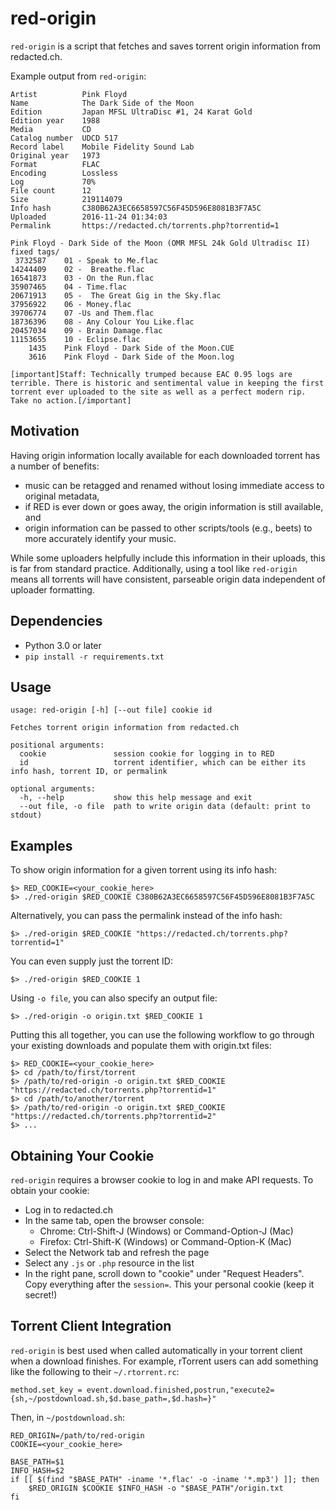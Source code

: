 red-origin
==========

`red-origin` is a script that fetches and saves torrent origin information from redacted.ch.

Example output from `red-origin`:

~~~
Artist          Pink Floyd
Name            The Dark Side of the Moon
Edition         Japan MFSL UltraDisc #1, 24 Karat Gold
Edition year    1988
Media           CD
Catalog number  UDCD 517
Record label    Mobile Fidelity Sound Lab
Original year   1973
Format          FLAC
Encoding        Lossless
Log             70%
File count      12
Size            219114079
Info hash       C380B62A3EC6658597C56F45D596E8081B3F7A5C
Uploaded        2016-11-24 01:34:03
Permalink       https://redacted.ch/torrents.php?torrentid=1

Pink Floyd - Dark Side of the Moon (OMR MFSL 24k Gold Ultradisc II) fixed tags/
 3732587    01 - Speak to Me.flac
14244409    02 -  Breathe.flac
16541873    03 - On the Run.flac
35907465    04 - Time.flac
20671913    05 -  The Great Gig in the Sky.flac
37956922    06 - Money.flac
39706774    07 -Us and Them.flac
18736396    08 - Any Colour You Like.flac
20457034    09 - Brain Damage.flac
11153655    10 - Eclipse.flac
    1435    Pink Floyd - Dark Side of the Moon.CUE
    3616    Pink Floyd - Dark Side of the Moon.log

[important]Staff: Technically trumped because EAC 0.95 logs are terrible. There is historic and sentimental value in keeping the first torrent ever uploaded to the site as well as a perfect modern rip. Take no action.[/important]
~~~

Motivation
----------

Having origin information locally available for each downloaded torrent has a number of benefits:
  * music can be retagged and renamed without losing immediate access to original metadata,
  * if RED is ever down or goes away, the origin information is still available, and
  * origin information can be passed to other scripts/tools (e.g., beets) to more accurately identify your music.

While some uploaders helpfully include this information in their uploads, this
is far from standard practice. Additionally, using a tool like `red-origin`
means all torrents will have consistent, parseable origin data independent of
uploader formatting.

Dependencies
------------

* Python 3.0 or later
* `pip install -r requirements.txt`

Usage
-----

~~~
usage: red-origin [-h] [--out file] cookie id

Fetches torrent origin information from redacted.ch

positional arguments:
  cookie               session cookie for logging in to RED
  id                   torrent identifier, which can be either its info hash, torrent ID, or permalink

optional arguments:
  -h, --help           show this help message and exit
  --out file, -o file  path to write origin data (default: print to stdout)
~~~

Examples
--------

To show origin information for a given torrent using its info hash:

    $> RED_COOKIE=<your_cookie_here>
    $> ./red-origin $RED_COOKIE C380B62A3EC6658597C56F45D596E8081B3F7A5C

Alternatively, you can pass the permalink instead of the info hash:

    $> ./red-origin $RED_COOKIE "https://redacted.ch/torrents.php?torrentid=1"

You can even supply just the torrent ID:

    $> ./red-origin $RED_COOKIE 1

Using `-o file`, you can also specify an output file:

    $> ./red-origin -o origin.txt $RED_COOKIE 1

Putting this all together, you can use the following workflow to go through
your existing downloads and populate them with origin.txt files:

    $> RED_COOKIE=<your_cookie_here>
    $> cd /path/to/first/torrent
    $> /path/to/red-origin -o origin.txt $RED_COOKIE "https://redacted.ch/torrents.php?torrentid=1"
    $> cd /path/to/another/torrent
    $> /path/to/red-origin -o origin.txt $RED_COOKIE "https://redacted.ch/torrents.php?torrentid=2"
    $> ...

Obtaining Your Cookie
---------------------
`red-origin` requires a browser cookie to log in and make API requests. To obtain your cookie:
* Log in to redacted.ch
* In the same tab, open the browser console:
    * Chrome: Ctrl-Shift-J (Windows) or Command-Option-J (Mac)
    * Firefox: Ctrl-Shift-K (Windows) or Command-Option-K (Mac)
* Select the Network tab and refresh the page
* Select any `.js` or `.php` resource in the list
* In the right pane, scroll down to "cookie" under "Request Headers". Copy
  everything after the `session=`. This your personal cookie (keep it secret!)

Torrent Client Integration
--------------------------

`red-origin` is best used when called automatically in your torrent client when
a download finishes. For example, rTorrent users can add something like the
following to their `~/.rtorrent.rc`:

~~~
method.set_key = event.download.finished,postrun,"execute2={sh,~/postdownload.sh,$d.base_path=,$d.hash=}"
~~~

Then, in `~/postdownload.sh`:
~~~
RED_ORIGIN=/path/to/red-origin
COOKIE=<your_cookie_here>

BASE_PATH=$1
INFO_HASH=$2
if [[ $(find "$BASE_PATH" -iname '*.flac' -o -iname '*.mp3') ]]; then
    $RED_ORIGIN $COOKIE $INFO_HASH -o "$BASE_PATH"/origin.txt
fi
~~~
